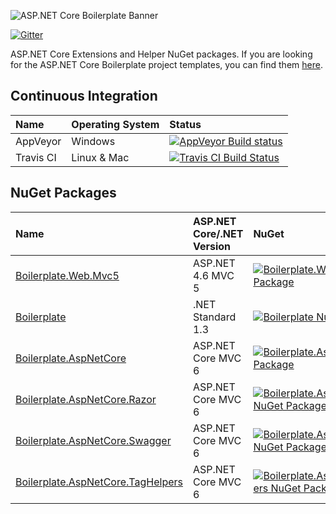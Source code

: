 ﻿![ASP.NET Core Boilerplate Banner](https://raw.githubusercontent.com/ASP-NET-MVC-Boilerplate/Framework/master/Images/Banner.png)

 [![Gitter](https://img.shields.io/gitter/room/nwjs/nw.js.svg?maxAge=2592000)](https://gitter.im/ASP-NET-MVC-Boilerplate/Lobby?utm_source=share-link&utm_medium=link&utm_campaign=share-link)
 
ASP.NET Core Extensions and Helper NuGet packages. If you are looking for the ASP.NET Core Boilerplate project templates, you can find them [here](https://github.com/ASP-NET-MVC-Boilerplate/Templates).
  
## Continuous Integration

| Name      | Operating System | Status |
| :---      | :---             | :---   |
| AppVeyor  | Windows          | [![AppVeyor Build status](https://ci.appveyor.com/api/projects/status/aknwu9sil3dv3im0?svg=true)](https://ci.appveyor.com/project/RehanSaeed/framework) |
| Travis CI | Linux & Mac      | [![Travis CI Build Status](https://img.shields.io/travis/ASP-NET-MVC-Boilerplate/Framework.svg?maxAge=3600&label=travis)](https://travis-ci.org/ASP-NET-MVC-Boilerplate/Framework) |

## NuGet Packages

| Name | ASP.NET Core/.NET Version | NuGet | MyGet |
| :--- | :---        | :---  | :---  |
| [Boilerplate.Web.Mvc5](https://www.nuget.org/packages/Boilerplate.Web.Mvc5/)                           | ASP.NET 4.6 MVC 5  | [![Boilerplate.Web.Mvc5 NuGet Package](https://img.shields.io/nuget/v/Boilerplate.Web.Mvc5.svg)](https://www.nuget.org/packages/Boilerplate.Web.Mvc5/)                                                                                          | [![Boilerplate.Web.Mvc5 MyGet Package](https://img.shields.io/myget/aspnet-mvc-boilerplate/v/Boilerplate.Web.Mvc5.svg)](http://myget.org/gallery/Boilerplate.Web.Mvc5)                                                    |
| [Boilerplate](https://www.nuget.org/packages/Boilerplate/)                       | .NET Standard 1.3 | [![Boilerplate NuGet Package](https://img.shields.io/nuget/v/Boilerplate.svg)](https://www.nuget.org/packages/Boilerplate/)                                                                                    | [![Boilerplate MyGet Package](https://img.shields.io/myget/aspnet-mvc-boilerplate/v/Boilerplate.svg)](http://myget.org/gallery/Boilerplate)                                  |
| [Boilerplate.AspNetCore](https://www.nuget.org/packages/Boilerplate.AspNetCore/)                       | ASP.NET Core MVC 6 | [![Boilerplate.AspNetCore NuGet Package](https://img.shields.io/nuget/v/Boilerplate.AspNetCore.svg)](https://www.nuget.org/packages/Boilerplate.AspNetCore/)                                                                                    | [![Boilerplate.AspNetCore MyGet Package](https://img.shields.io/myget/aspnet-mvc-boilerplate/v/Boilerplate.AspNetCore.svg)](http://myget.org/gallery/Boilerplate.AspNetCore)                                  |
| [Boilerplate.AspNetCore.Razor](https://www.nuget.org/packages/Boilerplate.AspNetCore.Razor/)           | ASP.NET Core MVC 6 | [![Boilerplate.AspNetCore.Razor NuGet Package](https://img.shields.io/nuget/v/Boilerplate.AspNetCore.Razor.svg)](https://www.nuget.org/packages/Boilerplate.AspNetCore.Razor/)      | [![Boilerplate.AspNetCore.Razor MyGet Package](https://img.shields.io/myget/aspnet-mvc-boilerplate/v/Boilerplate.AspNetCore.Razor.svg)](http://myget.org/gallery/Boilerplate.AspNetCore.Razor)                |
| [Boilerplate.AspNetCore.Swagger](https://www.nuget.org/packages/Boilerplate.AspNetCore.Swagger/)       | ASP.NET Core MVC 6 | [![Boilerplate.AspNetCore.Swagger NuGet Package](https://img.shields.io/nuget/v/Boilerplate.AspNetCore.Swagger.svg)](https://www.nuget.org/packages/Boilerplate.AspNetCore.Swagger/)      | [![Boilerplate.AspNetCore.Swagger MyGet Package](https://img.shields.io/myget/aspnet-mvc-boilerplate/v/Boilerplate.AspNetCore.Swagger.svg)](http://myget.org/gallery/Boilerplate.AspNetCore.Swagger)                |
| [Boilerplate.AspNetCore.TagHelpers](https://www.nuget.org/packages/Boilerplate.AspNetCore.TagHelpers/) | ASP.NET Core MVC 6 | [![Boilerplate.AspNetCore.TagHelpers NuGet Package](https://img.shields.io/nuget/v/Boilerplate.AspNetCore.TagHelpers.svg)](https://www.nuget.org/packages/Boilerplate.AspNetCore.TagHelpers/) | [![Boilerplate.AspNetCore.TagHelpers MyGet Package](https://img.shields.io/myget/aspnet-mvc-boilerplate/v/Boilerplate.AspNetCore.TagHelpers.svg)](http://myget.org/gallery/Boilerplate.AspNetCore.TagHelpers) |
